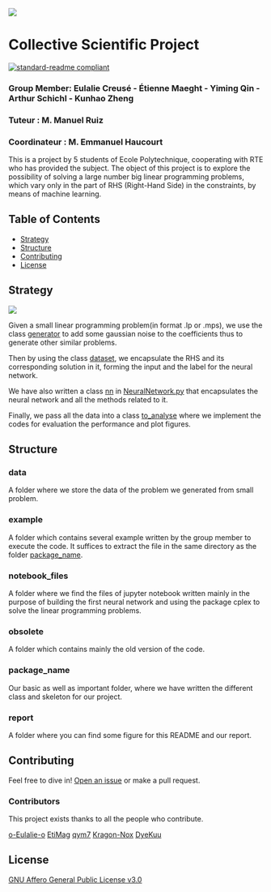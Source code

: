 ![](https://raw.github.com/DyeKuu/PSC-RTE/master/report/icon.png)
# Collective Scientific Project

[![standard-readme compliant](https://img.shields.io/badge/readme%20style-standard-brightgreen.svg?style=flat-square)](https://github.com/RichardLitt/standard-readme)

### Group Member: Eulalie Creusé - Étienne Maeght - Yiming Qin - Arthur Schichl - Kunhao Zheng
### Tuteur : M. Manuel Ruiz
### Coordinateur : M. Emmanuel Haucourt

This is a project by 5 students of Ecole Polytechnique, cooperating with RTE who has provided the subject. The object of this project is to explore the possibility of solving a large number big linear programming problems, which vary only in the part of RHS (Right-Hand Side) in the constraints, by means of machine learning.

## Table of Contents

- [Strategy](#strategy)
- [Structure](#structure)
- [Contributing](#contributing)
- [License](#license)

## Strategy
![](https://raw.github.com/DyeKuu/PSC-RTE/master/report/strategy.png)


Given a small linear programming problem(in format .lp or .mps), we use the class [generator](https://raw.github.com/DyeKuu/PSC-RTE/master/package_name/generator.py) to add some gaussian noise to the coefficients thus to generate other similar problems.

Then by using the class [dataset](https://raw.github.com/DyeKuu/PSC-RTE/master/package_name/dataset.py), we encapsulate the RHS and its corresponding solution in it, forming the input and the label for the neural network.

We have also written a class [nn]() in [NeuralNetwork.py](https://raw.github.com/DyeKuu/PSC-RTE/master/package_name/NeuralNetwork.py) that encapsulates the neural network and all the methods related to it.

Finally, we pass all the data into a class [to_analyse](https://raw.github.com/DyeKuu/PSC-RTE/master/package_name/analyse.py) where we implement the codes for evaluation the performance and plot figures.

## Structure
### data
A folder where we store the data of the problem we generated from small problem.
### example
A folder which contains several example written by the group member to execute the code. It suffices to extract the file in the same directory as the folder [package_name](https://github.com/DyeKuu/PSC-RTE/tree/master/package_name).
### notebook_files
A folder where we find the files of jupyter notebook written mainly in the purpose of building the first neural network and using the package cplex to solve the linear programming problems.
### obsolete
A folder which contains mainly the old version of the code.
### package_name
Our basic as well as important folder, where we have written the different class and skeleton for our project.
### report
A folder where you can find some figure for this README and our report.

## Contributing
Feel free to dive in! [Open an issue](https://github.com/DyeKuu/PSC-RTE/issues/new) or make a pull request.
### Contributors
This project exists thanks to all the people who contribute. 

[o-Eulalie-o](https://github.com/o-Eulalie-o)
[EtiMag](https://github.com/EtiMag)
[qym7](https://github.com/qym7)
[Kragon-Nox](https://github.com/Kragon-Nox)
[DyeKuu](https://github.com/DyeKuu)
## License

[GNU Affero General Public License v3.0](https://raw.githubusercontent.com/DyeKuu/PSC-RTE/master/LICENSE)
